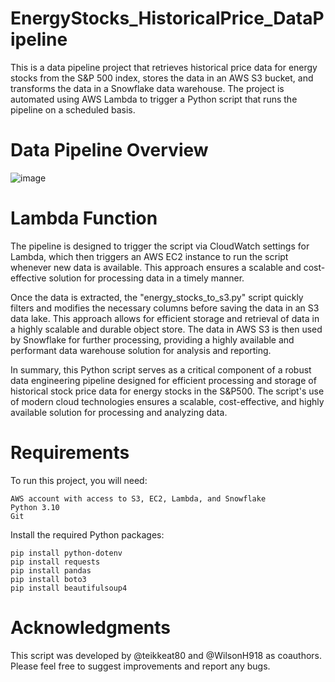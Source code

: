 # EnergyStocks_HistoricalPrice_DataPipeline  
This is a data pipeline project that retrieves historical price data for energy stocks from the S&P 500 index, stores the data in an AWS S3 bucket, and transforms the data in a Snowflake data warehouse. The project is automated using AWS Lambda to trigger a Python script that runs the pipeline on a scheduled basis.

# Data Pipeline Overview  
![image](https://user-images.githubusercontent.com/117455557/235311127-b62d48fd-a53a-4934-9ac1-87d561ffa5a5.png)

# Lambda Function
The pipeline is designed to trigger the script via CloudWatch settings for Lambda, which then triggers an AWS EC2 instance to run the script whenever new data is available. This approach ensures a scalable and cost-effective solution for processing data in a timely manner.  

Once the data is extracted, the "energy_stocks_to_s3.py" script quickly filters and modifies the necessary columns before saving the data in an S3 data lake. This approach allows for efficient storage and retrieval of data in a highly scalable and durable object store. The data in AWS S3 is then used by Snowflake for further processing, providing a highly available and performant data warehouse solution for analysis and reporting.  

In summary, this Python script serves as a critical component of a robust data engineering pipeline designed for efficient processing and storage of historical stock price data for energy stocks in the S&P500. The script's use of modern cloud technologies ensures a scalable, cost-effective, and highly available solution for processing and analyzing data.  


# Requirements  
To run this project, you will need:

    AWS account with access to S3, EC2, Lambda, and Snowflake
    Python 3.10
    Git

Install the required Python packages:

    pip install python-dotenv
    pip install requests
    pip install pandas
    pip install boto3
    pip install beautifulsoup4
    
# Acknowledgments  
This script was developed by @teikkeat80 and @WilsonH918 as coauthors. Please feel free to suggest improvements and report any bugs.
